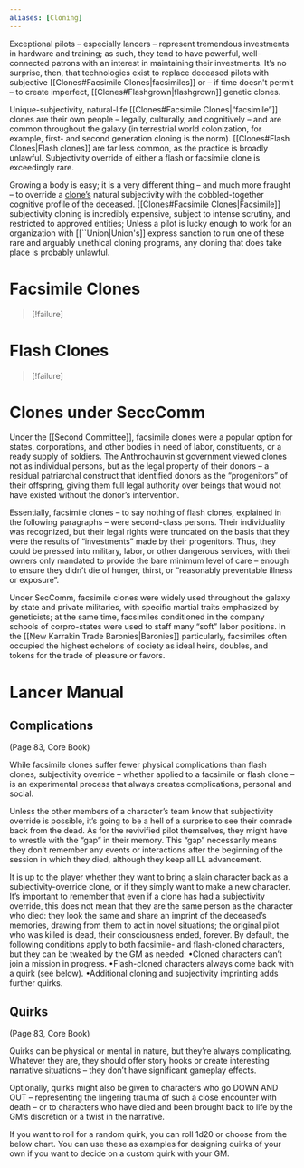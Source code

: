 ```yaml
---
aliases: [Cloning]
---
```


Exceptional pilots – especially lancers – represent tremendous investments in hardware and training; as such, they tend to have powerful, well-connected patrons with an interest in maintaining their investments. It’s no surprise, then, that technologies exist to replace deceased pilots with subjective [[Clones#Facsimile Clones|facsimiles]] or – if time doesn't permit – to create imperfect, [[Clones#Flashgrown|flashgrown]] genetic clones.

Unique-subjectivity, natural-life [[Clones#Facsimile Clones|“facsimile”]] clones are their own people – legally, culturally, and cognitively – and are common throughout the galaxy (in terrestrial world colonization, for example, first- and second generation cloning is the norm). [[Clones#Flash Clones|Flash clones]] are far less common, as the practice is broadly unlawful. Subjectivity override of either a flash or facsimile clone is exceedingly rare.

Growing a body is easy; it is a very different thing – and much more fraught – to override a <u>clone’s</u> natural subjectivity with the cobbled-together cognitive profile of the deceased. [[Clones#Facsimile Clones|Facsimile]] subjectivity cloning is incredibly expensive, subject to intense scrutiny, and restricted to approved entities; Unless a pilot is lucky enough to work for an organization with [[``Union|Union's]] express sanction to run one of these rare and arguably unethical cloning programs, any cloning that does take place is probably unlawful.

# Facsimile Clones
>[!failure]

# Flash Clones 
>[!failure]

# Clones under SeccComm

Under the [[Second Committee]], facsimile clones were a popular option for states, corporations, and other bodies in need of labor, constituents, or a ready supply of soldiers. The Anthrochauvinist government viewed clones not as individual persons, but as the legal property of their donors – a residual patriarchal construct that identified donors as the “progenitors” of their offspring, giving them full legal authority over beings that would not have existed without the donor’s intervention.

Essentially, facsimile clones – to say nothing of flash clones, explained in the following paragraphs – were second-class persons. Their individuality was recognized, but their legal rights were truncated on the basis that they were the results of “investments” made by their progenitors. Thus, they could be pressed into military, labor, or other dangerous services, with their owners only mandated to provide the bare minimum level of care – enough to ensure they didn’t die of hunger, thirst, or “reasonably preventable illness or exposure”.

Under SecComm, facsimile clones were widely used throughout the galaxy by state and private militaries, with specific martial traits emphasized by geneticists; at the same time, facsimiles conditioned in the company schools of corpro-states were used to staff many “soft” labor positions. In the [[New Karrakin Trade Baronies|Baronies]] particularly, facsimiles often occupied the highest echelons of society as ideal heirs, doubles, and tokens for the trade of pleasure or favors.

# Lancer Manual

## Complications
(Page 83, Core Book)

While facsimile clones suffer fewer physical complications than flash clones, subjectivity override – whether applied to a facsimile or flash clone – is an experimental process that always creates complications, personal and social. 

Unless the other members of a character’s team know that subjectivity override is possible, it’s going to be a hell of a surprise to see their comrade back from the dead. As for the revivified pilot themselves, they might have to wrestle with the “gap” in their memory. This “gap” necessarily means they don’t remember any events or interactions after the beginning of the session in which they died, although they keep all LL advancement.

It is up to the player whether they want to bring a slain character back as a subjectivity-override clone, or if they simply want to make a new character. It’s important to remember that even if a clone has had a subjectivity override, this does not mean that they are the same person as the character who died: they look the same and share an imprint of the deceased’s memories, drawing from them to act in novel situations; the original pilot who was killed is dead, their consciousness ended, forever. 
By default, the following conditions apply to both facsimile- and flash-cloned characters, but they can be tweaked by the GM as needed:
	•Cloned characters can’t join a mission in progress.
	•Flash-cloned characters always come back with a quirk (see below).
	•Additional cloning and subjectivity imprinting adds further quirks.


## Quirks
(Page 83, Core Book)

Quirks can be physical or mental in nature, but they’re always complicating. Whatever they are, they should offer story hooks or create interesting narrative situations – they don’t have significant gameplay effects.

Optionally, quirks might also be given to characters who go DOWN AND OUT – representing the lingering trauma of such a close encounter with death – or to characters who have died and been brought back to life by the GM’s discretion or a twist in the narrative.

If you want to roll for a random quirk, you can roll 1d20 or choose from the below chart. You can use these as examples for designing quirks of your own if you want to decide on a custom quirk with your GM.





